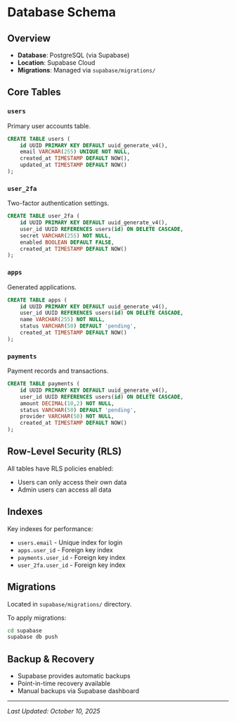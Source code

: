 # Database Schema

## Overview

- **Database**: PostgreSQL (via Supabase)
- **Location**: Supabase Cloud
- **Migrations**: Managed via `supabase/migrations/`

## Core Tables

### `users`
Primary user accounts table.

```sql
CREATE TABLE users (
    id UUID PRIMARY KEY DEFAULT uuid_generate_v4(),
    email VARCHAR(255) UNIQUE NOT NULL,
    created_at TIMESTAMP DEFAULT NOW(),
    updated_at TIMESTAMP DEFAULT NOW()
);
```

### `user_2fa`
Two-factor authentication settings.

```sql
CREATE TABLE user_2fa (
    id UUID PRIMARY KEY DEFAULT uuid_generate_v4(),
    user_id UUID REFERENCES users(id) ON DELETE CASCADE,
    secret VARCHAR(255) NOT NULL,
    enabled BOOLEAN DEFAULT FALSE,
    created_at TIMESTAMP DEFAULT NOW()
);
```

### `apps`
Generated applications.

```sql
CREATE TABLE apps (
    id UUID PRIMARY KEY DEFAULT uuid_generate_v4(),
    user_id UUID REFERENCES users(id) ON DELETE CASCADE,
    name VARCHAR(255) NOT NULL,
    status VARCHAR(50) DEFAULT 'pending',
    created_at TIMESTAMP DEFAULT NOW()
);
```

### `payments`
Payment records and transactions.

```sql
CREATE TABLE payments (
    id UUID PRIMARY KEY DEFAULT uuid_generate_v4(),
    user_id UUID REFERENCES users(id) ON DELETE CASCADE,
    amount DECIMAL(10,2) NOT NULL,
    status VARCHAR(50) DEFAULT 'pending',
    provider VARCHAR(50) NOT NULL,
    created_at TIMESTAMP DEFAULT NOW()
);
```

## Row-Level Security (RLS)

All tables have RLS policies enabled:
- Users can only access their own data
- Admin users can access all data

## Indexes

Key indexes for performance:
- `users.email` - Unique index for login
- `apps.user_id` - Foreign key index
- `payments.user_id` - Foreign key index
- `user_2fa.user_id` - Foreign key index

## Migrations

Located in `supabase/migrations/` directory.

To apply migrations:
```bash
cd supabase
supabase db push
```

## Backup & Recovery

- Supabase provides automatic backups
- Point-in-time recovery available
- Manual backups via Supabase dashboard

---

*Last Updated: October 10, 2025*

